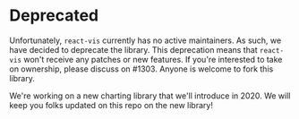 # Deprecated

Unfortunately, `react-vis` currently has no active maintainers. As such, we have decided to deprecate the library. This deprecation means that `react-vis` won't receive any patches or new features. If you're interested to take on ownership, please discuss on #1303. Anyone is welcome to fork this library.

We're working on a new charting library that we'll introduce in 2020. We will keep you folks updated on this repo on the new library!

